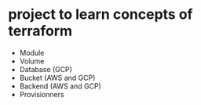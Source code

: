 # project to learn concepts of terraform
* Module 
* Volume
* Database (GCP)
* Bucket (AWS and GCP)
* Backend (AWS and GCP)
* Provisionners

